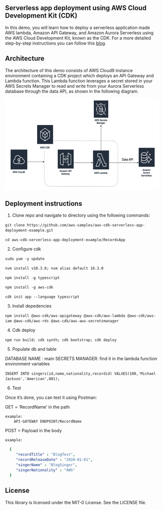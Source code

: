 ## Serverless app deployment using AWS Cloud Development Kit (CDK)

In this demo, you will learn how to deploy a serverless application made AWS lambda, Amazon API Gateway, and Amazon Aurora Serverless using the AWS Cloud Development Kit, known as the CDK. For a more detailed step-by-step instructions you can follow this [blog](https://aws-preview.aka.amazon.com/blogs/devops/deploying-a-serverless-application-using-aws-cdk/).

## Architecture 

The architecture of this demo consists of AWS Cloud9 instance environment containing a CDK project which deploys an API Gateway and Lambda function. This Lambda function leverages a secret stored in your AWS Secrets Manager to read and write from your Aurora Serverless database through the data API, as shown in the following diagram.

<p align="left">
  <img width="600" height="300" src="https://github.com/aws-samples/aws-cdk-serverless-app-deployment-example/blob/master/img/cdk-serverless-app-deploy.png">
</p>

## Deployment instructions

1. Clone repo and navigate to directory using the following commands:

`git clone https://github.com/aws-samples/aws-cdk-serverless-app-deployment-example.git`

`cd aws-cdk-serverless-app-deployment-example/RecordsApp`

2. Configure cdk

`sudo yum -y update `

`nvm install v10.3.0; nvm alias default 10.3.0`

`npm install -g typescript`

`npm install -g aws-cdk`

`cdk init app --language typescript`


3. Install depedencies

`npm install @aws-cdk/aws-apigateway @aws-cdk/aws-lambda @aws-cdk/aws-iam @aws-cdk/aws-rds @aws-cdk/aws-aws-secretsmanager`

4. Cdk deploy

` npm run build; cdk synth; cdk bootstrap; cdk deploy `

5. Populate db and table


DATABASE NAME : main
SECRETS MANAGER: find it in the lambda function environment variables

`INSERT INTO singers(id,name,nationality,recordid) VALUES(100,'Michael Jackson','American',001);`

6. Test

Once it’s done, you can test it using Postman:

GET = ‘RecordName’ in the path

    example:
        API-GATEWAY ENDPOINT/RecordName

POST = Payload in the body

    example:
```yaml
  {
     "recordTitle" : "BlogTest",
     "recordReleaseDate" : "2020-01-01",
     "singerName" : "BlogSinger",
     "singerNationality" : "AWS"
  }
```
## License

This library is licensed under the MIT-0 License. See the LICENSE file.

